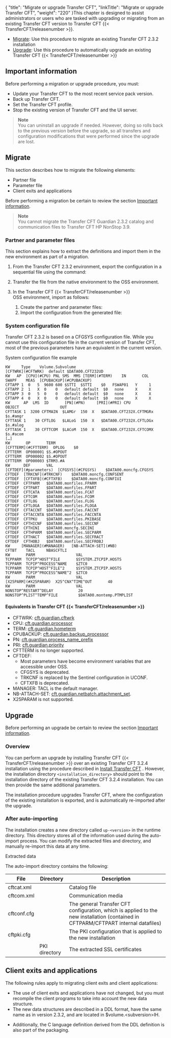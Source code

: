 {
    "title": "Migrate or upgrade Transfer CFT",
    "linkTitle": "Migrate or upgrade Transfer CFT",
    "weight": "220"
}This chapter is designed to assist administrators or users who are tasked with upgrading or migrating from an existing Transfer CFT version to Transfer CFT {{< TransferCFT/releasenumber  >}}.

-   [Migrate](#Migrate): Use this procedure to  migrate an existing Transfer CFT 2.3.2 installation  
-   [Upgrade](#Upgrade): Use this procedure to automatically upgrade an existing Transfer CFT {{< TransferCFT/releasenumber >}}

<span id="Importan"></span>

## Important information

Before performing a migration or upgrade procedure, you must:

-   Update your Transfer CFT to the most recent service pack version.
-   Back up Transfer CFT.
-   Set the Transfer CFT profile.
-   Stop the existing version of Transfer CFT and the UI server.

> **Note**  
> You can uninstall an upgrade if needed. However, doing so rolls back to the previous version before the upgrade, so all transfers and configuration modifications that were performed since the upgrade are lost.

<span id="Migrate"></span>

## Migrate

This section describes how to migrate the following elements:

-   Partner file
-   Parameter file
-   Client exits and applications

Before performing a migration be certain to review the section [Important information](#Importan).

> **Note**  
> You cannot migrate the Transfer CFT Guardian 2.3.2 catalog and communication files to Transfer CFT HP NonStop 3.9.

### Partner and parameter files

This section explains how to extract the definitions and import them in the new environment as part of a migration.

1.  From the Transfer CFT 2.3.2 environment,  export the configuration in a sequential file using the command:
2.  Transfer the file from the native environment to the OSS environment.
3.  In the Transfer CFT {{< TransferCFT/releasenumber >}} OSS environment, import as follows:

    1.  Create the partner and parameter files:
    2.  Import the configuration from the generated file:

### System configuration file

Transfer CFT 2.3.2 is based on a CFGSYS  configuration file. While you cannot use this configuration file in the current version of Transfer CFT, most of the previous parameters have an equivalent in the current version.

System configuration file example

```
KW     Type    Volume.Subvolume
[CFTWRK](#CFTWRK)  default $DATA00.CFT232UD
KW   AP  [CPU](#CPU) PNL SMS  MMS [TERM](#TERM)    IN       COL  SWAPF    MEAS  [CPUBACKUP](#CPUBACKUP)
CFTAPP 1  0   5  9600 600 $STTI  $STTI    $0   FSWAP01   Y     1
CFTAPP 2  1   X  0    0   default default  $0   none     X     X
CFTAPP 3  0   5  0    0   default default  $0   none     X     X
CFTAPP 4  0   X  0    0   default default  $0   none     X     X
KW      AP  LMS  ID       [PN](#PN)     [PRI](#PRI) CPU  OBJECT                  OUT
CFTTASK 1  3200 CFTMAIN  $LAMGr  150  X   $DATA00.CFT232X.CFTMGRx   $s.#amgr
CFTTASK 1    30 CFTLOG   $LALoG  150  X   $DATA00.CFT232X.CFTLOGx   $s.#alog
CFTTASK 1    30 CFTTCOM  $LACoM  150  X   $DATA00.CFT232X.CFTCOMX   $s.#acom
[…]
KW       OP       TERM
[CFTTERM](#CFTTERM)  OPLOG    $0
CFTTERM  OP000001 $S.#OPOUT
CFTTERM  OP000002 $S.#OPOUT
CFTTERM  OP000003 $TRM3.#A
KW      DEF       VAL     
[CFTDEF](#parameters)  [CFGSYS](#CFGSYS)    $DATA00.moncfg.CFGSYS
CFTDEF  [TRKCNF](#TRKCNF)    $DATA00.moncfg.CONFSENT
CFTDEF  [CFTXFB](#CFTXFB)    $DATA00.moncfg.CONFIUI
CFTDEF  CFTPARM   $DATA00.monfiles.FPARM
CFTDEF  CFTPART   $DATA00.monfiles.FPART
CFTDEF  CFTCATA   $DATA00.monfiles.FCAT
CFTDEF  CFTCOM    $DATA00.monfiles.FCOM
CFTDEF  CFTLOG    $DATA00.monfiles.FLOG
CFTDEF  CFTLOGA   $DATA00.monfiles.FLOGA
CFTDEF  CFTACCNT  $DATA00.monfiles.FACCNT
CFTDEF  CFTACCNTA $DATA00.monfiles.FACCNTA
CFTDEF  CFTPKU    $DATA00.monfiles.PKIBASE
CFTDEF  CFTHICNF  $DATA00.monfiles.SECCNF
CFTDEF  CFTHINI   $DATA00.moncfg.SECINI
CFTDEF  CFTHPARM  $DATA00.monfiles.SECPARM
CFTDEF  CFTHACT   $DATA00.monfiles.SECFRACT
CFTDEF  CFTHOBJ   $DATA00.monfiles.SECFROBJ
KW     [MANAGER](#MANAGER)   [NB-ATTACH-SET](#NB)
CFTBT    TACL     NBASCFTLI
KW       PARM                  VAL
TCPPARM  TCPIP^HOST^FILE       $SYSTEM.ZTCPIP.HOSTS
TCPPARM  TCPIP^PROCESS^NAME    $ZTC0
TCPPARM  TCPIP^HOST^FILE^2     $SYSTEM.ZTCPIP.HOSTS
TCPPARM  TCPIP^PROCESS^NAME^2  $ZTC0
KW       PARM                  VAL
[X25PARM](#X25PARAM)  X25^CNX^TIME^OUT       40
KW       PARM                  VAL
NONSTOP^RESTART^DELAY           20
NONSTOP^PLIST^TEMP^FILE         $DATA00.montemp.PTMPLIST
```

#### Equivalents  in Transfer CFT {{< TransferCFT/releasenumber  >}}

-   <span id="CFTWRK"></span>CFTWRK:
       [cft.guardian.cftwrk](../intro_os_features/hp_ns_batch#cft.guardian.cftwrk)
-   <span id="CPU"></span>CPU: [cft.guardian.processor](../intro_os_features/hp_ns_batch#cft.guardian.processor)
-   <span id="TERM"></span>TERM:  [cft.guardian.hometerm](../intro_os_features/hp_ns_batch#cft.guardian.hometerm)
-   <span id="CPUBACKUP"></span>CPUBACKUP: [cft.guardian.backup\_processor](../intro_os_features/hp_ns_batch#cft.guardian.backup_processor)
-   <span id="PN"></span>PN: [cft.guardian.process\_name\_prefix](../intro_os_features/hp_ns_batch#cft.guardian.process_name_prefix)
-   <span id="PRI"></span>PRI: [cft.guardian.priority](../intro_os_features/hp_ns_batch#cft.guardian.priority)
-   <span id="CFTTERM"></span>CFTTERM is no longer supported.
-   <span id="parameters"></span>CFTDEF:
    -   Most parameters have become environment variables that are accessible under OSS.
    -   <span id="CFGSYS"></span>CFGSYS is deprecated.
    -   <span id="TRKCNF"></span>TRKCNF is replaced by the Sentinel configuration in UCONF.
    -   <span id="CFTXFB"></span>CFTXFB is deprecated.
-   <span id="MANAGER"></span>MANAGER: TACL is the default manager.
-   <span id="NB"></span>NB-ATTACH-SET: [cft.guardian.netbatch.attachment\_set](../intro_os_features/hp_ns_batch#cft.guardian.netbatch.attachment_set).
-   <span id="X25PARAM"></span>X25PARAM is not supported.

<span id="Upgrade"></span>

## Upgrade

Before performing an upgrade be certain to review the section [Important information](#Importan).

### Overview

You can perform an upgrade by installing Transfer CFT {{< TransferCFT/releasenumber  >}} over an existing Transfer CFT 3.2.4 installation using the procedure described in <a href="" class="MCXref xref">Install Transfer CFT</a> . However, the installation directory  `<installation_directory>` should point to the installation directory of the existing Transfer CFT 3.2.4 installation. You can then provide the same additional parameters.

The installation procedure upgrades Transfer CFT, where the configuration of the existing installation is exported, and is automatically re-imported after the  upgrade.

### After auto-importing

The installation creates a new directory called `up-<version>` in the runtime directory. This directory stores all of the information used during the auto-import process. You can modify the extracted files and directory, and manually re-import this data at any time.

Extracted data

The  auto-import directory contains the following:


| File  | Directory  | Description  |
| --- | --- | --- |
| cftcat.xml  |   | Catalog file  |
| cftcom.xml  |   | Communication media  |
| cftconf.cfg  |   | The general Transfer CFT configuration, which is applied to the new installation (contained in CFTPARM/CFTPART internal datafiles)  |
| cftpki.cfg  |   | The PKI configuration that is applied to the new installation  |
|   | PKI directory  | The extracted SSL certificates  |


## Client exits and applications

The following rules apply to migrating client exits and client applications:

-   The use of client exits and applications have not changed, but you must recompile the client programs to take into account the new data structure.
-   The new data structures are described in a DDL format, have the same name as in version 2.3.2, and are located in $volume.&lt;subversion>IH.

<!-- -->

-   Additionally, the C language definition derived from the DDL definition is also part of the packaging.
